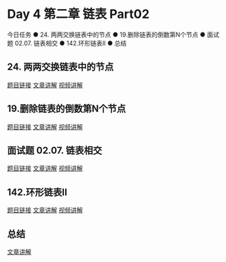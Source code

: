 # Day 4 第二章 链表 Part02

今日任务 
● 24. 两两交换链表中的节点 
● 19.删除链表的倒数第N个节点 
● 面试题 02.07. 链表相交 
● 142.环形链表II 
● 总结

## 24. 两两交换链表中的节点
[题目链接]()
[文章讲解]()
[视频讲解]()

## 19.删除链表的倒数第N个节点
[题目链接]()
[文章讲解]()
[视频讲解]()

## 面试题 02.07. 链表相交
[题目链接]()
[文章讲解]()
[视频讲解]()

## 142.环形链表II 
[题目链接]()
[文章讲解]()
[视频讲解]()

## 总结
[文章讲解]()

